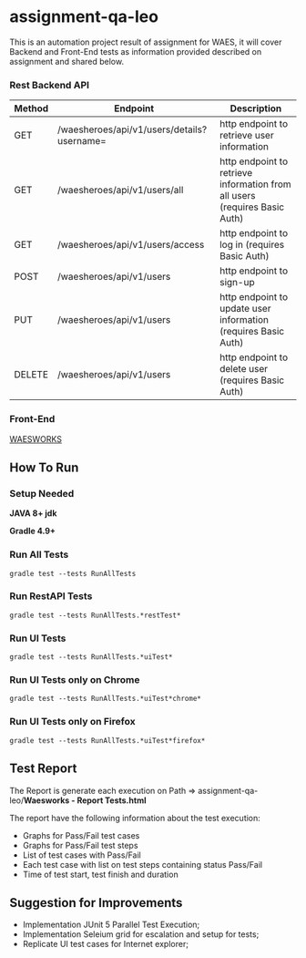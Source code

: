 # assignment-qa-leo

This is an automation project result of assignment for WAES, it will cover Backend and Front-End tests as information provided described on assignment and shared below.



### Rest Backend API
 
  | Method        | Endpoint          | Description         |
  | ------------- | ---------------------------- | ------------------------ |
  | GET           | /waesheroes/api/v1/users/details?username=<username> | http endpoint to retrieve user information  |
  | GET           | /waesheroes/api/v1/users/all | http endpoint to retrieve information from all users (requires Basic Auth) |
  | GET           | /waesheroes/api/v1/users/access | http endpoint to log in (requires Basic Auth) |
  | POST          | /waesheroes/api/v1/users | http endpoint to sign-up |
  | PUT           | /waesheroes/api/v1/users | http endpoint to update user information (requires Basic Auth) |
  | DELETE        | /waesheroes/api/v1/users | http endpoint to delete user (requires Basic Auth) |
 
 
  
### Front-End
[WAESWORKS](https://waesworks.bitbucket.io/)



## How To Run

### Setup Needed

  **JAVA 8+ jdk**
  
  **Gradle 4.9+**
  
  
### Run All Tests
	gradle test --tests RunAllTests  


### Run RestAPI Tests
	gradle test --tests RunAllTests.*restTest*   
  
  
### Run UI Tests  
	gradle test --tests RunAllTests.*uiTest*
	
	
### Run UI Tests only on Chrome 
	gradle test --tests RunAllTests.*uiTest*chrome*


### Run UI Tests only on Firefox 
	gradle test --tests RunAllTests.*uiTest*firefox*

	
	
## Test Report
The Report is generate each execution on Path => assignment-qa-leo/**Waesworks - Report Tests.html**

The report have the following information about the test execution:
-  Graphs for Pass/Fail test cases
-  Graphs for Pass/Fail test steps
-  List of test cases with Pass/Fail
-  Each test case with list on test steps containing status Pass/Fail
-  Time of test start, test finish and duration



## Suggestion for Improvements
-  Implementation JUnit 5 Parallel Test Execution;
-  Implementation Seleium grid for escalation and setup for tests;
-  Replicate UI test cases for Internet explorer;
